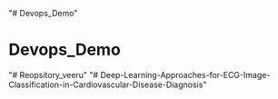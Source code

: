"# Devops_Demo" 
# Devops_Demo
"# Reopsitory_veeru" 
"# Deep-Learning-Approaches-for-ECG-Image-Classification-in-Cardiovascular-Disease-Diagnosis" 
